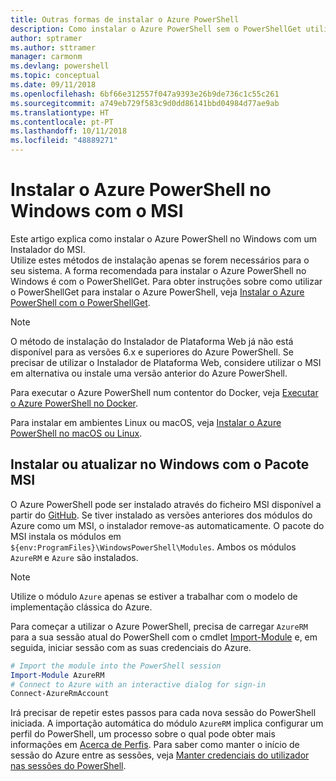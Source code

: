 ```yaml
---
title: Outras formas de instalar o Azure PowerShell
description: Como instalar o Azure PowerShell sem o PowerShellGet utilizar um MSI
author: sptramer
ms.author: sttramer
manager: carmonm
ms.devlang: powershell
ms.topic: conceptual
ms.date: 09/11/2018
ms.openlocfilehash: 6bf66e312557f047a9393e26b9de736c1c55c261
ms.sourcegitcommit: a749eb729f583c9d0dd86141bbd04984d77ae9ab
ms.translationtype: HT
ms.contentlocale: pt-PT
ms.lasthandoff: 10/11/2018
ms.locfileid: "48889271"
---
```

# <a name="install-azure-powershell-on-windows-with-msi"></a>Instalar o Azure PowerShell no Windows com o MSI

Este artigo explica como instalar o Azure PowerShell no Windows com um Instalador do MSI.  
Utilize estes métodos de instalação apenas se forem necessários para o seu sistema. A forma recomendada para instalar o Azure PowerShell no Windows é com o PowerShellGet. Para obter instruções sobre como utilizar o PowerShellGet para instalar o Azure PowerShell, veja [Instalar o Azure PowerShell com o PowerShellGet](install-azurerm-ps.md).

> [!NOTE]
> O método de instalação do Instalador de Plataforma Web já não está disponível para as versões 6.x e superiores do Azure PowerShell. Se precisar de utilizar o Instalador de Plataforma Web, considere utilizar o MSI em alternativa ou instale uma versão anterior do Azure PowerShell.

Para executar o Azure PowerShell num contentor do Docker, veja [Executar o Azure PowerShell no Docker](azurerm-ps-in-docker.md).

Para instalar em ambientes Linux ou macOS, veja [Instalar o Azure PowerShell no macOS ou Linux](install-azurermps-maclinux.md).

## <a name="install-or-update-on-windows-using-the-msi-package"></a>Instalar ou atualizar no Windows com o Pacote MSI

O Azure PowerShell pode ser instalado através do ficheiro MSI disponível a partir do [GitHub](https://github.com/Azure/azure-powershell/releases/latest). Se tiver instalado as versões anteriores dos módulos do Azure como um MSI, o instalador remove-as automaticamente. O pacote do MSI instala os módulos em `${env:ProgramFiles}\WindowsPowerShell\Modules`. Ambos os módulos `AzureRM` e `Azure` são instalados.

> [!NOTE]
> Utilize o módulo `Azure` apenas se estiver a trabalhar com o modelo de implementação clássica do Azure.

Para começar a utilizar o Azure PowerShell, precisa de carregar `AzureRM` para a sua sessão atual do PowerShell com o cmdlet [Import-Module](/powershell/module/Microsoft.PowerShell.Core/Import-Module) e, em seguida, iniciar sessão com as suas credenciais do Azure.

```powershell
# Import the module into the PowerShell session
Import-Module AzureRM
# Connect to Azure with an interactive dialog for sign-in
Connect-AzureRmAccount
```

Irá precisar de repetir estes passos para cada nova sessão do PowerShell iniciada. A importação automática do módulo `AzureRM` implica configurar um perfil do PowerShell, um processo sobre o qual pode obter mais informações em [Acerca de Perfis](/powershell/module/microsoft.powershell.core/about/about_profiles).
Para saber como manter o início de sessão do Azure entre as sessões, veja [Manter credenciais do utilizador nas sessões do PowerShell](context-persistence.md).